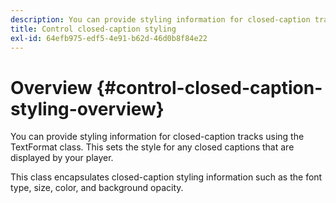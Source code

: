 ```yaml
---
description: You can provide styling information for closed-caption tracks using the TextFormat class. This sets the style for any closed captions that are displayed by your player.
title: Control closed-caption styling
exl-id: 64efb975-edf5-4e91-b62d-46d0b8f84e22
---
```

# Overview {#control-closed-caption-styling-overview}

You can provide styling information for closed-caption tracks using the TextFormat class. This sets the style for any closed captions that are displayed by your player.

This class encapsulates closed-caption styling information such as the font type, size, color, and background opacity.
